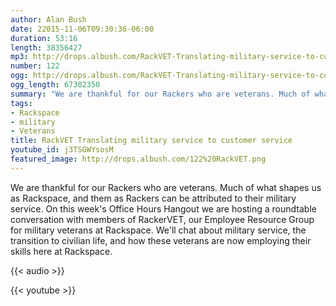 ```yaml
---
author: Alan Bush
date: 22015-11-06T09:30:36-06:00
duration: 53:16
length: 38356427
mp3: http://drops.albush.com/RackVET-Translating-military-service-to-customer-service.mp3
number: 122
ogg: http://drops.albush.com/RackVET-Translating-military-service-to-customer-service.ogg
ogg_length: 67382350
summary: "We are thankful for our Rackers who are veterans. Much of what shapes us as Rackspace, and them as Rackers can be attributed to their military service. On this week's Office Hours Hangout we are hosting a roundtable conversation with members of RackerVET, our Employee Resource Group for military veterans at Rackspace. We'll chat about military service, the transition to civilian life, and how these veterans are now employing their skills here at Rackspace."
tags:
- Rackspace
- military
- Veterans
title: RackVET Translating military service to customer service
youtube_id: j3TSGWYsosM
featured_image: http://drops.albush.com/122%20RackVET.png
---
```


We are thankful for our Rackers who are veterans. Much of what shapes us as Rackspace, and them as Rackers can be attributed to their military service. On this week's Office Hours Hangout we are hosting a roundtable conversation with members of RackerVET, our Employee Resource Group for military veterans at Rackspace. We'll chat about military service, the transition to civilian life, and how these veterans are now employing their skills here at Rackspace.

<!--more-->

{{< audio >}}

{{< youtube >}}
